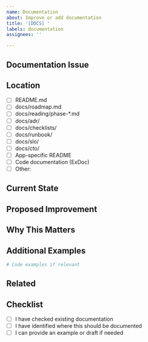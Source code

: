 ```yaml
---
name: Documentation
about: Improve or add documentation
title: '[DOCS] '
labels: documentation
assignees: ''

---
```


## Documentation Issue
<!-- What documentation is missing, unclear, or incorrect? -->

## Location
<!-- Where is this documentation (or where should it be)? -->
- [ ] README.md
- [ ] docs/roadmap.md
- [ ] docs/reading/phase-*.md
- [ ] docs/adr/
- [ ] docs/checklists/
- [ ] docs/runbook/
- [ ] docs/slo/
- [ ] docs/cto/
- [ ] App-specific README
- [ ] Code documentation (ExDoc)
- [ ] Other:

## Current State
<!-- What does the documentation currently say (if anything)? -->

## Proposed Improvement
<!-- What should the documentation say instead? -->

## Why This Matters
<!-- Why is this documentation important? Who will benefit? -->

## Additional Examples
<!-- Any examples, code samples, or diagrams that would help -->

```elixir
# Code examples if relevant
```

## Related
<!-- Links to related issues, PRs, or documentation -->

## Checklist
- [ ] I have checked existing documentation
- [ ] I have identified where this should be documented
- [ ] I can provide an example or draft if needed
